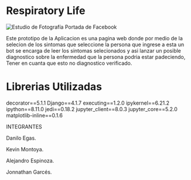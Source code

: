 #  Respiratory Life
![Estudio de Fotografía Portada de Facebook](https://github.com/JonnatGarces/Proyecto-Sistemas-Inteligentes/assets/124941019/29a3375f-4ada-49c4-b020-9bd137bcf0ce)

Este prototipo de la Aplicacion es una pagina web donde por medio de la selecion de los sintomas  que seleccione la persona que ingrese a esta un bot se encarga de leer los sintomas selecionados y asi  lanzar un posible diagnostico sobre la enfermedad que la persona podria estar padeciendo, Tener en cuanta que esto no diagnostico verificado. 

# Librerias Utilizadas
decorator==5.1.1
Django==4.1.7
executing==1.2.0
ipykernel==6.21.2
ipython==8.11.0
jedi==0.18.2
jupyter_client==8.0.3
jupyter_core==5.2.0
matplotlib-inline==0.1.6

INTEGRANTES

Danilo Egas.

Kevin Montoya.

Alejandro Espinoza.

Jonnathan Garcés.


